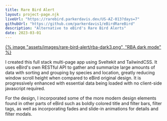 ```yaml
---
title: Rare Bird Alert
layout: project-page.njk
liveUrl: "https://rarebird.parkerdavis.dev/US-AZ-013?days=7"
githubUrl: "https://github.com/parkerdavis1/eBirdRareBird"
description: "Alternative to eBird's Rare Bird Alerts"
date: 2023-03-01
---
```

<div class="reading-width">

<a href="https://rarebird.parkerdavis.dev/US-AZ-013?days=7">

{% image "assets/images/rare-bird-alert/rba-dark3.png", "RBA dark mode" %}

</a>

I created this full stack multi-page app using Sveltekit and TailwindCSS. It uses eBird's own RESTful API to gather and summarize large amounts of data with sorting and grouping by species and location, greatly reducing window scroll height when compared to eBird original design. It is progressively enhanced with essential data being loaded with no client-side javascript required.

For the design, I incorporated some of the more modern design elements found in other parts of eBird such as boldly colored title and filter bars, filter tags, as well as incorporating fades and slide-in animations for details and filter modals.

</div>
